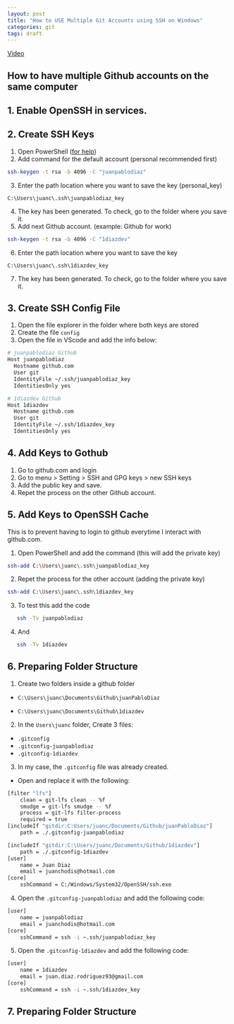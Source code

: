 ```yaml
---
layout: post
title: "How to USE Multiple Git Accounts using SSH on Windows"
categories: git
tags: draft
---
```


[Video](https://www.youtube.com/watch?v=6lA0oPoFCAE)

## How to have multiple Github accounts on the same computer

## 1. Enable OpenSSH in services.

## 2. Create SSH Keys

1. Open PowerShell ([for help](https://explainshell.com/))
2. Add command for the default account (personal recommended first)

```bash
ssh-keygen -t rsa -b 4096 -C "juanpablodiaz"
```

3. Enter the path location where you want to save the key (personal_key)

```text
C:\Users\juanc\.ssh\juanpablodiaz_key
```

4. The key has been generated. To check, go to the folder where you save it.
5. Add next Github account. (example: Github for work)

```bash
ssh-keygen -t rsa -b 4096 -C "1diazdev"
```

6. Enter the path location where you want to save the key

```text
C:\Users\juanc\.ssh\1diazdev_key
```

7. The key has been generated. To check, go to the folder where you save it.

## 3. Create SSH Config File

1. Open the file explorer in the folder where both keys are stored
2. Create the file `config`
3. Open the file in VScode and add the info below:

```bash
# juanpablodiaz Github
Host juanpablodiaz
  Hostname github.com
  User git
  IdentityFile ~/.ssh/juanpablodiaz_key
  IdentitiesOnly yes

# 1diazdev Github
Host 1diazdev
  Hostname github.com
  User git
  IdentityFile ~/.ssh/1diazdev_key
  IdentitiesOnly yes
```

## 4. Add Keys to Gothub

1. Go to github.com and login
2. Go to menu > Setting > SSH and GPG keys > new SSH keys
3. Add the public key and save.
4. Repet the process on the other Github account.

## 5. Add Keys to OpenSSH Cache

This is to prevent having to login to github everytime I interact with github.com.

1. Open PowerShell and add the command (this will add the private key)

```bash
ssh-add C:\Users\juanc\.ssh\juanpablodiaz_key
```

2. Repet the process for the other account (adding the private key)

```bash
ssh-add C:\Users\juanc\.ssh\1diazdev_key
```

3. To test this add the code

```bash
   ssh -Tv juanpablodiaz
```

4. And

```bash
   ssh -Tv 1diazdev
```

## 6. Preparing Folder Structure

1. Create two folders inside a github folder

- `C:\Users\juanc\Documents\Github\juanPabloDiaz`

- `C:\Users\juanc\Documents\Github\1diazdev`

2. In the `Users\juanc` folder, Create 3 files:

- `.gitconfig`
- `.gitconfig-juanpablodiaz`
- `.gitconfig-1diazdev`

3. In my case, the `.gitconfig` file was already created.

- Open and replace it with the following:

```bash
[filter "lfs"]
	clean = git-lfs clean -- %f
	smudge = git-lfs smudge -- %f
	process = git-lfs filter-process
	required = true
[includeIf "gitdir:C:Users/juanc/Documents/Github/juanPabloDiaz"]
	path = ./.gitconfig-juanpablodiaz

[includeIf "gitdir:C:\Users/juanc/Documents/Github/1diazdev"]
	path = ./.gitconfig-1diazdev
[user]
	name = Juan Diaz
	email = juanchodis@hotmail.com
[core]
	sshCommand = C:/Windows/System32/OpenSSH/ssh.exe
```

4. Open the `.gitconfig-juanpablodiaz` and add the following code:

```bash
[user]
	name = juanpablodiaz
	email = juanchodis@hotmail.com
[core]
	sshCommand = ssh -i ~.ssh/juanpablodiaz_key
```

5. Open the `.gitconfig-1diazdev` and add the following code:

```bash
[user]
	name = 1diazdev
	email = juan.diaz.rodriguez93@gmail.com
[core]
	sshCommand = ssh -i ~.ssh/1diazdev_key
```

## 7. Preparing Folder Structure
